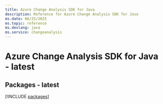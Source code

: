 ```yaml
---
title: Azure Change Analysis SDK for Java
description: Reference for Azure Change Analysis SDK for Java
ms.date: 06/25/2025
ms.topic: reference
ms.devlang: java
ms.service: changeanalysis
---
```

# Azure Change Analysis SDK for Java - latest
## Packages - latest
[!INCLUDE [packages](change-analysis-index.md)]